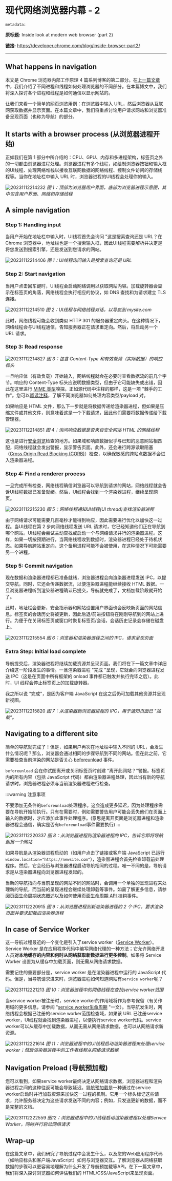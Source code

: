 # 现代网络浏览器内幕 - 2

`metadata:`

**原标题:** Inside look at modern web browser (part 2)

**链接:** https://developer.chrome.com/blog/inside-browser-part2/

---

## What happens in navigation

本文是 Chrome 浏览器内部工作原理 4 篇系列博客的第二部分。在[上一篇文章](./inside-browser-part-1.md)中，我们介绍了不同进程和线程如何处理浏览器的不同部分。在本篇博文中，我们将深入探讨各个进程和线程是如何通信以显示网站的。

让我们来看一个简单的网页浏览用例：在浏览器中输入 URL，然后浏览器从互联网获取数据并显示页面。在本篇文章中，我们将重点讨论用户请求网站和浏览器准备呈现页面（也称为导航）的部分。

## It starts with a browser process (从浏览器进程开始)

正如我们在第 1 部分中所介绍的：CPU、GPU、内存和多进程架构，标签页之外的一切都由浏览器进程处理。浏览器进程有多个线程，如绘制浏览器按钮和输入框的UI线程、处理网络堆栈以接收互联网数据的网络线程、控制文件访问的存储线程等。当你在地址栏中输入 URL 时，浏览器进程的UI线程会处理你的输入。

![20231112214232](https://blog-1318409910.cos.ap-beijing.myqcloud.com/blog/20231112214232.png)
*图 1：顶部为浏览器用户界面，底部为浏览器进程示意图，其中包含用户界面、网络和存储线程*

## A simple navigation

### Step 1: Handling input

当用户开始在地址栏中输入时，UI线程首先会询问 "这是搜索查询还是 URL？在 Chrome 浏览器中，地址栏也是一个搜索输入框，因此UI线程需要解析并决定是将您发送到搜索引擎，还是发送到您请求的网站。

![20231112214406](https://blog-1318409910.cos.ap-beijing.myqcloud.com/blog/20231112214406.png)
*图 1：UI线程询问输入是搜索查询还是 URL*

### Step 2: Start navigation

当用户点击回车键时，UI线程会启动网络调用以获取网站内容。加载旋转器会显示在标签页的角落，网络线程会执行相应的协议，如 DNS 查找和为请求建立 TLS 连接。

![20231112214510](https://blog-1318409910.cos.ap-beijing.myqcloud.com/blog/20231112214510.png)
*图 2：UI线程与网络线程对话，以导航到 mysite.com*

此时，网络线程可能会收到类似 HTTP 301 的服务器重定向头。在这种情况下，网络线程会与UI线程通信，告知服务器正在请求重定向。然后，将启动另一个 URL 请求。

### Step 3: Read response

![20231112214827](https://blog-1318409910.cos.ap-beijing.myqcloud.com/blog/20231112214827.png)
*图 3：包含 Content-Type 和有效载荷（实际数据）的响应标头*

一旦响应体（有效负载）开始输入，网络线程就会在必要时查看数据流的前几个字节。响应的 Content-Type 标头应说明数据类型，但由于它可能缺失或出错，因此在这里进行 [MIME 类型](https://developer.mozilla.org/docs/Web/HTTP/Basics_of_HTTP/MIME_types)嗅探。正如源代码中注释的那样，这是一项 "棘手的工作"。您可以[阅读注释](https://cs.chromium.org/chromium/src/net/base/mime_sniffer.cc?sq=package:chromium&dr=CS&l=5)，了解不同浏览器如何处理内容类型/payload 对。

如果响应是 HTML 文件，那么下一步就是将数据传递给渲染器进程，但如果是压缩文件或其他文件，则意味着这是一个下载请求，因此他们需要将数据传递给下载管理器。

![20231112214851](https://blog-1318409910.cos.ap-beijing.myqcloud.com/blog/20231112214851.png)
*图 4：询问响应数据是否来自安全网站 HTML 的网络线程*

这也是进行[安全浏览](https://safebrowsing.google.com/)检查的地方。如果域和响应数据似乎与已知的恶意网站相匹配，网络线程就会发出警报，显示警告页面。此外，还会进行跨源读取阻塞（[Cross Origin Read Blocking (CORB)](https://www.chromium.org/Home/chromium-security/corb-for-developers)）检查，以确保敏感的跨站点数据不会进入渲染器进程。

### Step 4: Find a renderer process

一旦完成所有检查，网络线程确信浏览器可以导航到请求的网站，网络线程就会告诉UI线程数据已准备就绪。然后，UI线程会找到一个渲染器进程，继续呈现网页。

![20231112215230](https://blog-1318409910.cos.ap-beijing.myqcloud.com/blog/20231112215230.png)
*图 5：网络线程通知UI线程(UI thread)查找渲染器进程*

由于网络请求可能需要几百毫秒才能得到响应，因此需要进行优化以加快这一过程。当UI线程在第 2 步向网络线程发送 URL 请求时，它已经知道他们正在导航到哪个网站。UI线程会尝试主动查找或启动一个与网络请求并行的渲染器进程。这样，如果一切按预期进行，当网络线程收到数据时，渲染器进程已经处于待机状态。如果导航跨站重定向，这个备用进程可能不会被使用，在这种情况下可能需要另一个进程。

### Step 5: Commit navigation

现在数据和渲染器进程都已准备就绪，浏览器进程会向渲染器进程发送 IPC，以提交导航。同时，它还会传递数据流，以便渲染器进程能继续接收 HTML 数据。一旦浏览器进程听到渲染器进程确认已提交，导航就完成了，文档加载阶段就开始了。

此时，地址栏会更新，安全指示器和网站设置用户界面也会反映新页面的网站信息。标签页的会话历史将被更新，因此后退/前进按钮将在刚刚导航到的网站上进行。为便于在关闭标签页或窗口时恢复标签页/会话，会话历史记录会存储在磁盘上。

![20231112215554](https://blog-1318409910.cos.ap-beijing.myqcloud.com/blog/20231112215554.png)
*图 6：浏览器和渲染器进程之间的 IPC，请求呈现页面*

### Extra Step: Initial load complete

导航提交后，渲染器进程将继续加载资源并呈现页面。我们将在下一篇文章中详细介绍这一阶段发生的事情。一旦渲染器进程 "完成 "呈现，它就会向浏览器进程发送 IPC（这是在页面中所有框架的 onload 事件都已触发并执行完毕之后）。此时，UI 线程会停止标签页上的加载旋转器。

我之所以说 "完成"，是因为客户端 JavaScript 在这之后仍可加载其他资源并呈现新视图。

![20231112215820](https://blog-1318409910.cos.ap-beijing.myqcloud.com/blog/20231112215820.png)
*图 7：从渲染器到浏览器进程的 IPC，用于通知页面已 "加载"。*

## Navigating to a different site

简单的导航就完成了！但是，如果用户再次在地址栏中输入不同的 URL，会发生什么情况呢？那么，浏览器会通过相同的步骤导航到不同的网站。但在此之前，它需要检查当前渲染的网站是否关心 [beforeunload](https://developer.mozilla.org/docs/Web/Events/beforeunload) 事件。

`beforeunload` 会在你试图离开或关闭标签页时创建 "离开此网站？"警报。标签页内的所有内容（包括 JavaScript 代码）都由渲染器进程处理，因此当有新的导航请求时，浏览器进程必须与当前渲染器进程进行检查。

:::warning
注意事项

不要添加无条件的`beforeunload`处理程序。这会造成更多延迟，因为处理程序需要在导航开始前执行。只有在需要时，例如需要警告用户可能会丢失他们在页面上输入的数据时，才应添加此事件处理程序。(意思是离开页面是浏览器进程和渲染器进程会通信，确实是否有`beforeunload`事件需要执行)
:::

![20231112220337](https://blog-1318409910.cos.ap-beijing.myqcloud.com/blog/20231112220337.png)
*图 8：从浏览器进程到渲染器进程的 IPC，告诉它即将导航到另一个网站*

如果导航是从渲染器进程启动的（如用户点击了链接或客户端 JavaScript 已运行 `window.location="https://newsite.com"`），渲染器进程会首先检查卸载前处理程序。然后，它会经历与浏览器进程启动导航相同的过程。唯一不同的是，导航请求是从渲染器进程向浏览器进程发起的。

当新的导航指向与当前呈现的网站不同的网站时，会调用一个单独的呈现进程来处理新的导航，而当前的呈现进程会继续处理卸载等事件。如需了解更多信息，请参[阅页面生命周期状态概述](https://developers.google.com/web/updates/2018/07/page-lifecycle-api#overview_of_page_lifecycle_states_and_events)以及如何使用页面[生命周期 API ](https://developers.google.com/web/updates/2018/07/page-lifecycle-api)挂钩事件。


![20231112220915](https://blog-1318409910.cos.ap-beijing.myqcloud.com/blog/20231112220915.png)
*图 9：从浏览器进程到新渲染器进程的 2 个 IPC，要求渲染页面并要求卸载旧渲染器进程*

## In case of Service Worker

这一导航过程最近的一个变化是引入了service worker（[Service Worker](https://developers.google.com/web/fundamentals/primers/service-workers/)）。Service Worker 是在应用程序代码中编写网络代理的一种方法；它允许网络开发人员**对本地缓存的内容和何时从网络获取新数据进行更多控制**。如果将 Service Worker 设置为从缓存中加载页面，则无需从网络请求数据。

需要记住的重要部分是，service worker 是在渲染器进程中运行的 JavaScript 代码。但是，当导航请求进来时，浏览器进程如何知道网站有`service worker`呢？

![20231112221213](https://blog-1318409910.cos.ap-beijing.myqcloud.com/blog/20231112221213.png)
*图 10：浏览器进程中的网络线程在查找service worker范围*

当service worker被注册时，service worker的作用域将作为参考保留（有关作用域的更多信息，请参阅 "[service worker生命周期](https://web.dev/articles/service-worker-lifecycle) "一文）。当导航发生时，网络线程会根据已注册的service worker范围检查域，如果该 URL 已注册service worker，UI线程就会找到渲染器进程，以便执行service worker代码。service worker可以从缓存中加载数据，从而无需从网络请求数据，也可以从网络请求新资源。

![20231112221614](https://blog-1318409910.cos.ap-beijing.myqcloud.com/blog/20231112221614.png)
*图 11：浏览器进程中的UI线程启动渲染器进程来处理service worker；然后渲染器进程中的工作者线程从网络请求数据*

## Navigation Preload (导航预加载)

您可以看到，如果service worker最终决定从网络请求数据，浏览器进程和渲染器进程之间的这种往返可能会导致延迟。[导航预加载](https://developers.google.com/web/updates/2017/02/navigation-preload)是一种通过在service worker启动时并行加载资源来加快这一过程的机制。它用一个标头标记这些请求，允许服务器决定为这些请求发送不同的内容；例如，只发送更新的数据，而不是完整的文档。

![20231112222559](https://blog-1318409910.cos.ap-beijing.myqcloud.com/blog/20231112222559.png)
*图12：浏览器进程中的UI线程启动渲染器进程以处理Service Worker，同时并行启动网络请求*

## Wrap-up

在这篇文章中，我们研究了导航过程中会发生什么，以及您的Web应用程序代码（如响应标头和客户端JavaScript）如何与浏览器交互。了解浏览器从网络获取数据的步骤可以更容易地理解为什么开发了导航预加载等API。在下一篇文章中，我们将深入探讨浏览器如何评估我们的 HTML/CSS/JavaScript来呈现页面。











